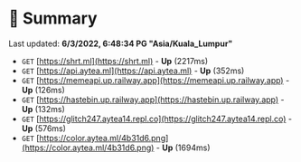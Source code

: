 # 📖 Summary
Last updated: **6/3/2022, 6:48:34 PG "Asia/Kuala_Lumpur"**

- `GET` [https://shrt.ml](https://shrt.ml) - **Up** (2217ms)
- `GET` [https://api.aytea.ml](https://api.aytea.ml) - **Up** (352ms)
- `GET` [https://memeapi.up.railway.app](https://memeapi.up.railway.app) - **Up** (126ms)
- `GET` [https://hastebin.up.railway.app](https://hastebin.up.railway.app) - **Up** (132ms)
- `GET` [https://glitch247.aytea14.repl.co](https://glitch247.aytea14.repl.co) - **Up** (576ms)
- `GET` [https://color.aytea.ml/4b31d6.png](https://color.aytea.ml/4b31d6.png) - **Up** (1694ms)
